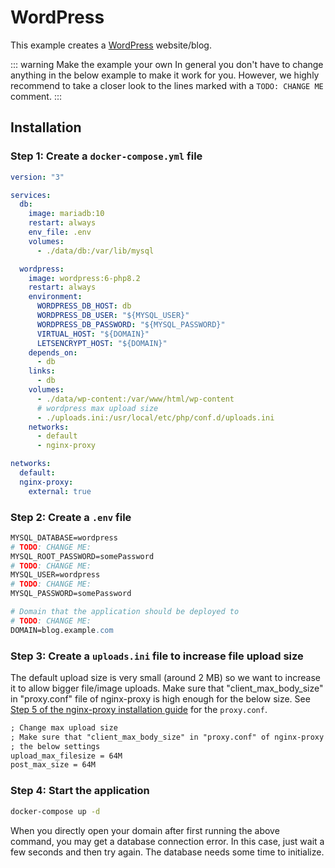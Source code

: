 # WordPress

This example creates a [WordPress](https://wordpress.org/) website/blog.

::: warning Make the example your own
In general you don't have to change anything in the below example to make it work for you. However, we highly recommend to take a closer look to the lines marked with a `TODO: CHANGE ME` comment.
:::

## Installation

### Step 1: Create a `docker-compose.yml` file

```yaml
version: "3"

services:
  db:
    image: mariadb:10
    restart: always
    env_file: .env
    volumes:
      - ./data/db:/var/lib/mysql

  wordpress:
    image: wordpress:6-php8.2
    restart: always
    environment:
      WORDPRESS_DB_HOST: db
      WORDPRESS_DB_USER: "${MYSQL_USER}"
      WORDPRESS_DB_PASSWORD: "${MYSQL_PASSWORD}"
      VIRTUAL_HOST: "${DOMAIN}"
      LETSENCRYPT_HOST: "${DOMAIN}"
    depends_on:
      - db
    links:
      - db
    volumes:
      - ./data/wp-content:/var/www/html/wp-content
      # wordpress max upload size
      - ./uploads.ini:/usr/local/etc/php/conf.d/uploads.ini
    networks:
      - default
      - nginx-proxy

networks:
  default:
  nginx-proxy:
    external: true
```

### Step 2: Create a `.env` file

```apache
MYSQL_DATABASE=wordpress
# TODO: CHANGE ME:
MYSQL_ROOT_PASSWORD=somePassword
# TODO: CHANGE ME:
MYSQL_USER=wordpress
# TODO: CHANGE ME:
MYSQL_PASSWORD=somePassword

# Domain that the application should be deployed to
# TODO: CHANGE ME:
DOMAIN=blog.example.com
```

### Step 3: Create a `uploads.ini` file to increase file upload size

The default upload size is very small (around 2 MB) so we want to increase it to allow bigger file/image uploads. Make sure that "client_max_body_size" in "proxy.conf" file of nginx-proxy is high enough for the below size. See [Step 5 of the nginx-proxy installation guide](/guide/getting-started#step-5-optional-create-a-proxy-conf-file-for-custom-nginx-configuration) for the `proxy.conf`.

```apache
; Change max upload size
; Make sure that "client_max_body_size" in "proxy.conf" of nginx-proxy is high enough for
; the below settings
upload_max_filesize = 64M
post_max_size = 64M
```

### Step 4: Start the application

```bash
docker-compose up -d
```

When you directly open your domain after first running the above command, you may get a database connection error. In this case, just wait a few seconds and then try again. The database needs some time to initialize.
